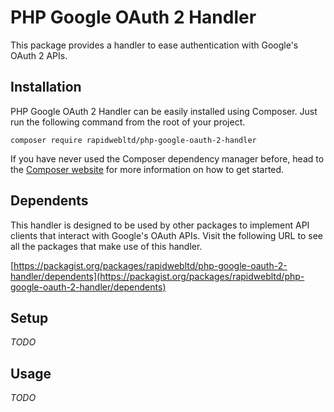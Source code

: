 # PHP Google OAuth 2 Handler

This package provides a handler to ease authentication with Google's OAuth 2 APIs.

## Installation

PHP Google OAuth 2 Handler can be easily installed using Composer. Just run the following command from the root of your project.

```
composer require rapidwebltd/php-google-oauth-2-handler
```

If you have never used the Composer dependency manager before, head to the [Composer website](https://getcomposer.org/) for more information on how to get started.

## Dependents

This handler is designed to be used by other packages to implement API clients that interact with Google's OAuth APIs. Visit the following URL to see all
the packages that make use of this handler.

[https://packagist.org/packages/rapidwebltd/php-google-oauth-2-handler/dependents](https://packagist.org/packages/rapidwebltd/php-google-oauth-2-handler/dependents)

## Setup

*TODO*

## Usage

*TODO*